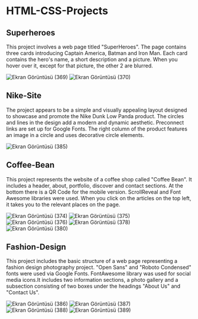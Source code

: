 # HTML-CSS-Projects

## Superheroes
 This project involves a web page titled "SuperHeroes". The page contains three cards introducing Captain America, Batman and Iron Man. Each card contains the hero's name, a short description and a picture. When you hover over it, except for that picture, the other 2 are blurred.
 
![Ekran Görüntüsü (369)](https://github.com/kubraacelik/HTML-CSS-Projects/assets/101054783/d2178cdf-e6ac-40f9-95e3-fdd108720421)
![Ekran Görüntüsü (370)](https://github.com/kubraacelik/HTML-CSS-Projects/assets/101054783/17af360e-1e61-4edf-8387-8a8abda6e04c)

## Nike-Site
The project appears to be a simple and visually appealing layout designed to showcase and promote the Nike Dunk Low Panda product. The circles and lines in the design add a modern and dynamic aesthetic. Preconnect links are set up for Google Fonts. The right column of the product features an image in a circle and uses decorative circle elements.

![Ekran Görüntüsü (385)](https://github.com/kubraacelik/HTML-CSS-Projects/assets/101054783/33e07a41-7b57-4d71-8d44-7b21450dcaa5)

## Coffee-Bean
This project represents the website of a coffee shop called "Coffee Bean". It includes a header, about, portfolio, discover and contact sections. At the bottom there is a QR Code for the mobile version. ScrollReveal and Font Awesome libraries were used. When you click on the articles on the top left, it takes you to the relevant places on the page.

![Ekran Görüntüsü (374)](https://github.com/kubraacelik/HTML-CSS-Projects/assets/101054783/1a890610-c96c-493e-9392-bd40a2461437)
![Ekran Görüntüsü (375)](https://github.com/kubraacelik/HTML-CSS-Projects/assets/101054783/676619bb-24f4-4b30-8ee7-1f2829606a0d)
![Ekran Görüntüsü (376)](https://github.com/kubraacelik/HTML-CSS-Projects/assets/101054783/811b36a0-d2ed-4b6b-90b6-d1757955e096)
![Ekran Görüntüsü (378)](https://github.com/kubraacelik/HTML-CSS-Projects/assets/101054783/14e3716a-5c48-45be-8d71-2ce9aca6a72d)
![Ekran Görüntüsü (380)](https://github.com/kubraacelik/HTML-CSS-Projects/assets/101054783/701b3b34-02c5-4bc8-99b4-af60a6418b02)

## Fashion-Design
This project includes the basic structure of a web page representing a fashion design photography project. "Open Sans" and "Roboto Condensed" fonts were used via Google Fonts. FontAwesome library was used for social media icons.It includes two information sections, a photo gallery and a subsection consisting of two boxes under the headings "About Us" and "Contact Us".

![Ekran Görüntüsü (386)](https://github.com/kubraacelik/HTML-CSS-Projects/assets/101054783/6e58268a-cd2a-4ea4-ba7e-9455b9fe4a39)
![Ekran Görüntüsü (387)](https://github.com/kubraacelik/HTML-CSS-Projects/assets/101054783/e091807a-1aac-4d39-ba34-713afed9548a)
![Ekran Görüntüsü (388)](https://github.com/kubraacelik/HTML-CSS-Projects/assets/101054783/7fd59ecd-67d1-42e3-bbb8-932063f3b4e4)
![Ekran Görüntüsü (389)](https://github.com/kubraacelik/HTML-CSS-Projects/assets/101054783/0a9d6e13-8866-481e-ab81-6c7b35200a2b)
